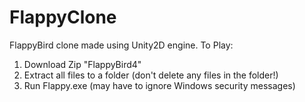 # FlappyClone
FlappyBird clone made using Unity2D engine.
To Play:
1. Download Zip "FlappyBird4"
2. Extract all files to a folder (don't delete any files in the folder!)
3. Run Flappy.exe (may have to ignore Windows security messages)
